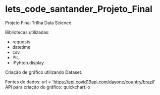 # lets_code_santander_Projeto_Final

Projeto Final Trilha Data Science

Bibliotecas utilizadas:
  - requests
  - datetime
  - csv
  - PIL
  - IPyhton.display

Criação de gráfico utilizando Dataset.

Fontes de dados: url = 'https://api.covid19api.com/dayone/country/brazil' 
API para criação do gráfico: quickchart.io
